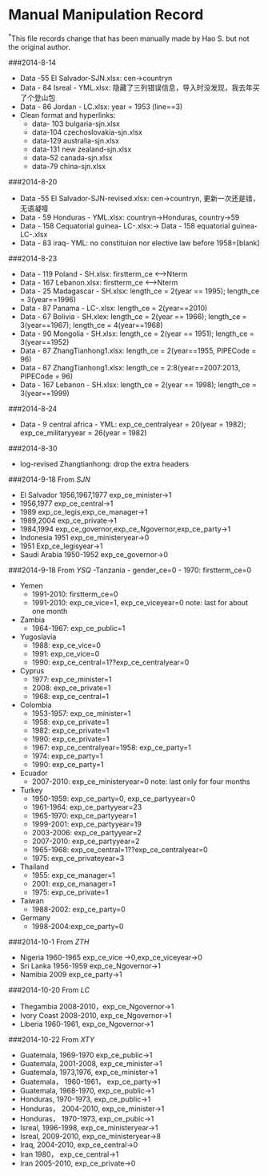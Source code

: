 Manual Manipulation Record
=======
<SUP>\*</SUP>This file records change that has been manually made by Hao S. but not the original author.

###2014-8-14
- Data -55 El Salvador-SJN.xlsx: cen->countryn
- Data - 84 Isreal - YML.xlsx: 隐藏了三列错误信息，导入时没发现，我去年买了个登山包
- Data - 86 Jordan - LC.xlsx: year = 1953 (line==3)
- Clean format and hyperlinks:
	- data- 103 bulgaria-sjn.xlsx 
	- data-104 czechoslovakia-sjn.xlsx 
	- data-129 australia-sjn.xlsx 
	- data-131 new zealand-sjn.xlsx 
	- data-52 canada-sjn.xlsx
	- data-79 china-sjn.xlsx

###2014-8-20
- Data -55 El Salvador-SJN-revised.xlsx: cen->countryn, 更新一次还是错，无语凝噎 
- Data - 59 Honduras  - YML.xlsx: countryn->Honduras, country->59
- Data - 158 Cequatorial guinea- LC-.xlsx:-> Data - 158 equatorial guinea- LC-.xlsx
- Data - 83 iraq- YML: no constituion nor elective law before 1958=[blank]

###2014-8-23
- Data - 119 Poland - SH.xlsx: firstterm_ce <-->Nterm
- Data - 167 Lebanon.xlsx: firstterm_ce <-->Nterm
- Data - 25 Madagascar - SH.xlsx: length_ce = 2(year == 1995); length_ce = 3(year==1996)
- Data - 87 Panama - LC-.xlsx: length_ce = 2(year==2010)
- Data - 67 Bolivia - SH.xlex: length_ce = 2(year == 1966); length_ce = 3(year==1967); length_ce = 4(year==1968)
- Data - 90 Mongolia - SH.xlsx: length_ce = 2(year == 1951); length_ce = 3(year==1952)
- Data - 87 ZhangTianhong1.xlsx: length_ce = 2(year==1955, PIPECode = 96)
- Data - 87 ZhangTianhong1.xlsx: length_ce = 2:8(year==2007:2013, PIPECode = 96)
- Data - 167 Lebanon - SH.xlsx: length_ce = 2(year == 1998); length_ce = 3(year==1999)

###2014-8-24
- Data - 9 central africa - YML: exp_ce_centralyear = 20(year = 1982); exp_ce_militaryyear = 26(year = 1982)

###2014-8-30
- log-revised Zhangtianhong: drop the extra headers

###2014-9-18 From *SJN*
- El Salvador 1956,1967,1977 exp_ce_minister->1
- 1956,1977 exp_ce_central->1
- 1989 exp_ce_legis,exp_ce_manager->1
- 1989,2004 exp_ce_private->1
- 1984,1994 exp_ce_governor,exp_ce_Ngovernor,exp_ce_party->1
- Indonesia 1951 exp_ce_ministeryear->0
- 1951 Exp_ce_legisyear->1
- Saudi Arabia 1950-1952 exp_ce_governor->0

###2014-9-18 From *YSQ*
-Tanzania
	- gender_ce=0
	- 1970: firstterm_ce=0
- Yemen
	- 1991-2010: firstterm_ce=0
	- 1991-2010: exp_ce_vice=1, exp_ce_viceyear=0  note: last for about one month
- Zambia
	- 1964-1967: exp_ce_public=1
- Yugoslavia
	- 1988: exp_ce_vice=0
	- 1991: exp_ce_vice=0
	- 1990: exp_ce_central=1??exp_ce_centralyear=0
- Cyprus
	- 1977: exp_ce_minister=1
	- 2008: exp_ce_private=1
	- 1968: exp_ce_central=1
- Colombia
	- 1953-1957: exp_ce_minister=1
	- 1958: exp_ce_private=1
	- 1982: exp_ce_private=1
	- 1990: exp_ce_private=1
	- 1967: exp_ce_centralyear=1958: exp_ce_party=1
	- 1974: exp_ce_party=1
	- 1990: exp_ce_party=1
- Ecuador 
	- 2007-2010: exp_ce_ministeryear=0     note: last only for four months  
- Turkey
	- 1950-1959: exp_ce_party=0, exp_ce_partyyear=0
	- 1961-1964: exp_ce_partyyear=23
	- 1965-1970: exp_ce_partyyear=1
	- 1999-2001: exp_ce_partyyear=19
	- 2003-2006: exp_ce_partyyear=2
	- 2007-2010: exp_ce_partyyear=2
	- 1965-1968: exp_ce_central=1??exp_ce_centralyear=0
	- 1975: exp_ce_privateyear=3
- Thailand
	- 1955: exp_ce_manager=1
	- 2001: exp_ce_manager=1
	- 1975: exp_ce_private=1
- Taiwan
	- 1988-2002: exp_ce_party=0
- Germany
	- 1998-2004:exp_ce_party=0

###2014-10-1 From *ZTH*
- Nigeria 1960-1965 exp_ce_vice ->0,exp_ce_viceyear->0
- Sri Lanka 1956-1959 exp_ce_Ngovernor->1 
- Namibia 2009 exp_ce_party->1

###2014-10-20 From *LC*
- Thegambia 2008-2010，exp_ce_Ngovernor->1
- Ivory Coast 2008-2010, exp_ce_Ngovernor->1
- Liberia 1960-1961, exp_ce_Ngovernor->1

###2014-10-22 From *XTY*
- Guatemala, 1969-1970 exp_ce_public->1
- Guatemala, 2001-2008, exp_ce_minister->1
- Guatemala, 1973,1976, exp_ce_minister->1
- Guatemala， 1960-1961， exp_ce_party->1
- Guatemala, 1968-1970, exp_ce_public->1
- Honduras, 1970-1973, exp_ce_public->1
- Honduras， 2004-2010, exp_ce_minister->1
- Honduras，  1970-1973, exp_ce_pubic->1
- Isreal, 1996-1998, exp_ce_ministeryear->1
- Isreal, 2009-2010, exp_ce_ministeryear->8
- Iraq, 2004-2010, exp_ce_central->0
- Iran 1980， exp_ce_central->1
- Iran 2005-2010, exp_ce_private->0


